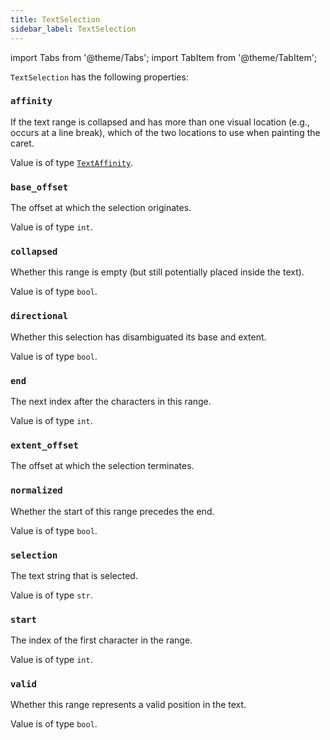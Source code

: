 ```yaml
---
title: TextSelection
sidebar_label: TextSelection
---
```


import Tabs from '@theme/Tabs';
import TabItem from '@theme/TabItem';

`TextSelection` has the following properties:

### `affinity`

If the text range is collapsed and has more than one visual location (e.g., occurs at a line break), which of the two locations to use when painting the caret.

Value is of type [`TextAffinity`](/docs/reference/types/textaffinity).

### `base_offset`

The offset at which the selection originates.

Value is of type `int`.

### `collapsed`

Whether this range is empty (but still potentially placed inside the text).

Value is of type `bool`.

### `directional`

Whether this selection has disambiguated its base and extent.

Value is of type `bool`.

### `end`

The next index after the characters in this range.

Value is of type `int`.

### `extent_offset`

The offset at which the selection terminates.

### `normalized`

Whether the start of this range precedes the end.

Value is of type `bool`.

### `selection`

The text string that is selected.

Value is of type `str`.

### `start`

The index of the first character in the range.

Value is of type `int`.

### `valid`

Whether this range represents a valid position in the text.

Value is of type `bool`.
